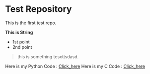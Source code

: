 # Test Repository

This is the first test repo.

**This is String**

* 1st point
* 2nd point

> this is something tesxttsdasd.

Here is my Python Code : [Click_here](/testcode/test.py)
Here is my C Code : [Click_here](/test.c)
